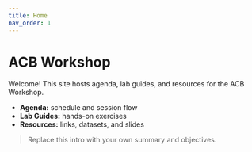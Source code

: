 ```yaml
---
title: Home
nav_order: 1
---
```


# ACB Workshop

Welcome! This site hosts agenda, lab guides, and resources for the ACB Workshop.

- **Agenda:** schedule and session flow
- **Lab Guides:** hands-on exercises
- **Resources:** links, datasets, and slides

> Replace this intro with your own summary and objectives.
